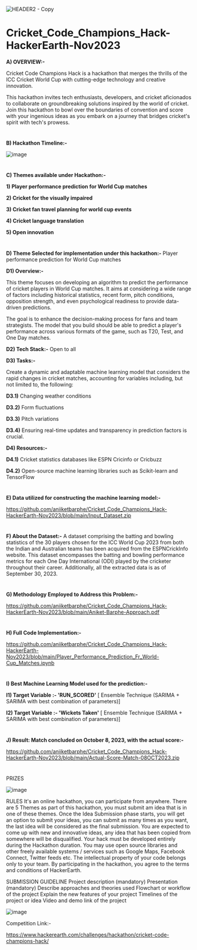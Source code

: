 ![HEADER2 - Copy](https://github.com/aniiketbarphe/Cricket_Code_Champions_Hack-HackerEarth-Nov2023/assets/84449238/fa497a41-8ad1-4471-b575-cd7e5f05d10a)

# Cricket_Code_Champions_Hack-HackerEarth-Nov2023

**A) OVERVIEW:-**

Cricket Code Champions Hack is a hackathon that merges the thrills of the ICC Cricket World Cup with cutting-edge technology and creative innovation.

This hackathon invites tech enthusiasts, developers, and cricket aficionados to collaborate on groundbreaking solutions inspired by the world of cricket. Join this hackathon to bowl over the boundaries of convention and score with your ingenious ideas as you embark on a journey that bridges cricket's spirit with tech's prowess.
#
**B) Hackathon Timeline:-**

![image](https://github.com/aniiketbarphe/Cricket_Code_Champions_Hack-HackerEarth-Nov2023/assets/84449238/c3aba876-114e-470e-9339-42b8f0ab1975)

#
**C) Themes available under Hackathon:-**

**1) Player performance prediction for World Cup matches**

**2) Cricket for the visually impaired**

**3) Cricket fan travel planning for world cup events**

**4) Cricket language translation**

**5) Open innovation**
#
**D) Theme Selected for implementation under this hackathon:-**  Player performance prediction for World Cup matches

**D1) Overview:-** 

This theme focuses on developing an algorithm to predict the performance of cricket players in World Cup matches. It aims at considering a wide range of factors including historical statistics, recent form, pitch conditions, opposition strength, and even psychological readiness to provide data-driven predictions.

The goal is to enhance the decision-making process for fans and team strategists. The model that you build should be able to predict a player's performance across various formats of the game, such as T20, Test, and One Day matches.

**D2) Tech Stack:-** Open to all

**D3) Tasks:-**

Create a dynamic and adaptable machine learning model that considers the rapid changes in cricket matches, accounting for variables including, but not limited to, the following:

**D3.1)** Changing weather conditions

**D3.2)** Form fluctuations

**D3.3)** Pitch variations

**D3.4)** Ensuring real-time updates and transparency in prediction factors is crucial.

**D4) Resources:-**

**D4.1)** Cricket statistics databases like ESPN Cricinfo or Cricbuzz

**D4.2)** Open-source machine learning libraries such as Scikit-learn and TensorFlow
#
**E) Data utilized for constructing the machine learning model:-**  

https://github.com/aniiketbarphe/Cricket_Code_Champions_Hack-HackerEarth-Nov2023/blob/main/Input_Dataset.zip
#
**F) About the Dataset:-** A dataset comprising the batting and bowling statistics of the 30 players chosen for the ICC World Cup 2023 from both the Indian and Australian teams has been acquired from the ESPNCrickInfo website. This dataset encompasses the batting and bowling performance metrics for each One Day International (ODI) played by the cricketer throughout their career. Additionally, all the extracted data is as of September 30, 2023.
#
**G) Methodology Employed to Address this Problem:-** 

https://github.com/aniiketbarphe/Cricket_Code_Champions_Hack-HackerEarth-Nov2023/blob/main/Aniket-Barphe-Approach.pdf
#
**H) Full Code Implementation:-**

https://github.com/aniiketbarphe/Cricket_Code_Champions_Hack-HackerEarth-Nov2023/blob/main/Player_Performance_Prediction_Fr_World-Cup_Matches.ipynb
#
**I) Best Machine Learning Model used for the prediction:-**

**I1) Target Variable :- 'RUN_SCORED'** [ Ensemble Technique (SARIMA + SARIMA with best combination of parameters)]

**I2) Target Variable :- 'Wickets Taken'** [ Ensemble Technique (SARIMA + SARIMA with best combination of parameters)]
#
**J) Result: Match concluded on October 8, 2023, with the actual score:-**

https://github.com/aniiketbarphe/Cricket_Code_Champions_Hack-HackerEarth-Nov2023/blob/main/Actual-Score-Match-08OCT2023.zip


#
PRIZES

![image](https://github.com/aniiketbarphe/Cricket_Code_Champions_Hack-HackerEarth-Nov2023/assets/84449238/045048bc-e8cb-4959-8c8a-87f579cc207b)

RULES
It's an online hackathon, you can participate from anywhere.
There are 5 Themes as part of this hackathon, you must submit am idea that is in one of these themes.
Once the Idea Submission phase starts, you will get an option to submit your ideas, you can submit as many times as you want, the last idea will be considered as the final submission.
You are expected to come up with new and innovative ideas, any idea that has been copied from somewhere will be disqualified.
Your hack must be developed entirely during the Hackathon duration. You may use open source libraries and other freely available systems / services such as Google Maps, Facebook Connect, Twitter feeds etc.
The intellectual property of your code belongs only to your team.
By participating in the hackathon, you agree to the terms and conditions of HackerEarth.

SUBMISSION GUIDELINE
Project description (mandatory)
Presentation (mandatory) 
Describe approaches and theories used
Flowchart or workflow of the project
Explain the new features of your project
Timelines of the project or idea
Video and demo link of the project

![image](https://github.com/aniiketbarphe/Cricket_Code_Champions_Hack-HackerEarth-Nov2023/assets/84449238/0bde271e-e016-46bf-a64d-4b1a8fd7ef16)

Competition Link:-

https://www.hackerearth.com/challenges/hackathon/cricket-code-champions-hack/



